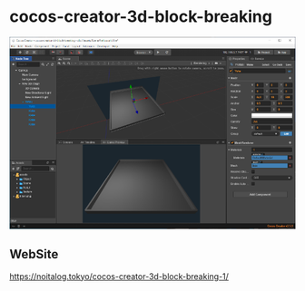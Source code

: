 # cocos-creator-3d-block-breaking
![](cocos-creator-3d-block-breaking.png)
## WebSite
https://noitalog.tokyo/cocos-creator-3d-block-breaking-1/
